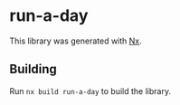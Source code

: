 # run-a-day

This library was generated with [Nx](https://nx.dev).

## Building

Run `nx build run-a-day` to build the library.
